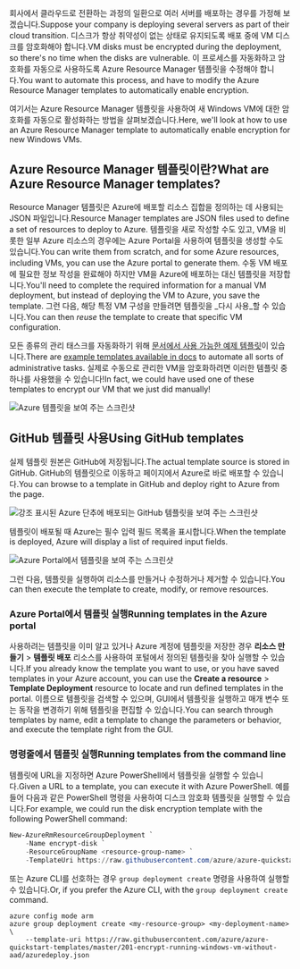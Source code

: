 <span data-ttu-id="2be25-101">회사에서 클라우드로 전환하는 과정의 일환으로 여러 서버를 배포하는 경우를 가정해 보겠습니다.</span><span class="sxs-lookup"><span data-stu-id="2be25-101">Suppose your company is deploying several servers as part of their cloud transition.</span></span> <span data-ttu-id="2be25-102">디스크가 항상 취약성이 없는 상태로 유지되도록 배포 중에 VM 디스크를 암호화해야 합니다.</span><span class="sxs-lookup"><span data-stu-id="2be25-102">VM disks must be encrypted during the deployment, so there's no time when the disks are vulnerable.</span></span> <span data-ttu-id="2be25-103">이 프로세스를 자동화하고 암호화를 자동으로 사용하도록 Azure Resource Manager 템플릿을 수정해야 합니다.</span><span class="sxs-lookup"><span data-stu-id="2be25-103">You want to automate this process, and have to modify the Azure Resource Manager templates to automatically enable encryption.</span></span>

<span data-ttu-id="2be25-104">여기서는 Azure Resource Manager 템플릿을 사용하여 새 Windows VM에 대한 암호화를 자동으로 활성화하는 방법을 살펴보겠습니다.</span><span class="sxs-lookup"><span data-stu-id="2be25-104">Here, we'll look at how to use an Azure Resource Manager template to automatically enable encryption for new Windows VMs.</span></span>

## <a name="what-are-azure-resource-manager-templates"></a><span data-ttu-id="2be25-105">Azure Resource Manager 템플릿이란?</span><span class="sxs-lookup"><span data-stu-id="2be25-105">What are Azure Resource Manager templates?</span></span>

<span data-ttu-id="2be25-106">Resource Manager 템플릿은 Azure에 배포할 리소스 집합을 정의하는 데 사용되는 JSON 파일입니다.</span><span class="sxs-lookup"><span data-stu-id="2be25-106">Resource Manager templates are JSON files used to define a set of resources to deploy to Azure.</span></span> <span data-ttu-id="2be25-107">템플릿을 새로 작성할 수도 있고, VM을 비롯한 일부 Azure 리소스의 경우에는 Azure Portal을 사용하여 템플릿을 생성할 수도 있습니다.</span><span class="sxs-lookup"><span data-stu-id="2be25-107">You can write them from scratch, and for some Azure resources, including VMs, you can use the Azure portal to generate them.</span></span> <span data-ttu-id="2be25-108">수동 VM 배포에 필요한 정보 작성을 완료해야 하지만 VM을 Azure에 배포하는 대신 템플릿을 저장합니다.</span><span class="sxs-lookup"><span data-stu-id="2be25-108">You'll need to complete the required information for a manual VM deployment, but instead of deploying the VM to Azure, you save the template.</span></span> <span data-ttu-id="2be25-109">그런 다음, 해당 특정 VM 구성을 만들려면 템플릿을 _다시 사용_할 수 있습니다.</span><span class="sxs-lookup"><span data-stu-id="2be25-109">You can then _reuse_ the template to create that specific VM configuration.</span></span>

<span data-ttu-id="2be25-110">모든 종류의 관리 태스크를 자동화하기 위해 [문서에서 사용 가능한 예제 템플릿](https://azure.microsoft.com/resources/templates)이 있습니다.</span><span class="sxs-lookup"><span data-stu-id="2be25-110">There are [example templates available in docs](https://azure.microsoft.com/resources/templates) to automate all sorts of administrative tasks.</span></span> <span data-ttu-id="2be25-111">실제로 수동으로 관리한 VM을 암호화하려면 이러한 템플릿 중 하나를 사용했을 수 있습니다!</span><span class="sxs-lookup"><span data-stu-id="2be25-111">In fact, we could have used one of these templates to encrypt our VM that we just did manually!</span></span>

![Azure 템플릿을 보여 주는 스크린샷](../media/5-browse-templates.png)

## <a name="using-github-templates"></a><span data-ttu-id="2be25-113">GitHub 템플릿 사용</span><span class="sxs-lookup"><span data-stu-id="2be25-113">Using GitHub templates</span></span>

<span data-ttu-id="2be25-114">실제 템플릿 원본은 GitHub에 저장됩니다.</span><span class="sxs-lookup"><span data-stu-id="2be25-114">The actual template source is stored in GitHub.</span></span> <span data-ttu-id="2be25-115">GitHub의 템플릿으로 이동하고 페이지에서 Azure로 바로 배포할 수 있습니다.</span><span class="sxs-lookup"><span data-stu-id="2be25-115">You can browse to a template in GitHub and deploy right to Azure from the page.</span></span>

![강조 표시된 Azure 단추에 배포되는 GitHub 템플릿을 보여 주는 스크린샷](../media/5-deploy-from-github.png)

<span data-ttu-id="2be25-117">템플릿이 배포될 때 Azure는 필수 입력 필드 목록을 표시합니다.</span><span class="sxs-lookup"><span data-stu-id="2be25-117">When the template is deployed, Azure will display a list of required input fields.</span></span>

![Azure Portal에서 템플릿을 보여 주는 스크린샷](../media/5-fill-in-template.png)

<span data-ttu-id="2be25-119">그런 다음, 템플릿을 실행하여 리소스를 만들거나 수정하거나 제거할 수 있습니다.</span><span class="sxs-lookup"><span data-stu-id="2be25-119">You can then execute the template to create, modify, or remove resources.</span></span>

### <a name="running-templates-in-the-azure-portal"></a><span data-ttu-id="2be25-120">Azure Portal에서 템플릿 실행</span><span class="sxs-lookup"><span data-stu-id="2be25-120">Running templates in the Azure portal</span></span>

<span data-ttu-id="2be25-121">사용하려는 템플릿을 이미 알고 있거나 Azure 계정에 템플릿을 저장한 경우 **리소스 만들기** > **템플릿 배포** 리소스를 사용하여 포털에서 정의된 템플릿을 찾아 실행할 수 있습니다.</span><span class="sxs-lookup"><span data-stu-id="2be25-121">If you already know the template you want to use, or you have saved templates in your Azure account, you can use the **Create a resource** > **Template Deployment** resource to locate and run defined templates in the portal.</span></span> <span data-ttu-id="2be25-122">이름으로 템플릿을 검색할 수 있으며, GUI에서 템플릿을 실행하고 매개 변수 또는 동작을 변경하기 위해 템플릿을 편집할 수 있습니다.</span><span class="sxs-lookup"><span data-stu-id="2be25-122">You can search through templates by name, edit a template to change the parameters or behavior, and execute the template right from the GUI.</span></span>

### <a name="running-templates-from-the-command-line"></a><span data-ttu-id="2be25-123">명령줄에서 템플릿 실행</span><span class="sxs-lookup"><span data-stu-id="2be25-123">Running templates from the command line</span></span>

<span data-ttu-id="2be25-124">템플릿에 URL을 지정하면 Azure PowerShell에서 템플릿을 실행할 수 있습니다.</span><span class="sxs-lookup"><span data-stu-id="2be25-124">Given a URL to a template, you can execute it with Azure PowerShell.</span></span> <span data-ttu-id="2be25-125">예를 들어 다음과 같은 PowerShell 명령을 사용하여 디스크 암호화 템플릿을 실행할 수 있습니다.</span><span class="sxs-lookup"><span data-stu-id="2be25-125">For example, we could run the disk encryption template with the following PowerShell command:</span></span>

```powershell
New-AzureRmResourceGroupDeployment `
    -Name encrypt-disk `
    -ResourceGroupName <resource-group-name> `
    -TemplateUri https://raw.githubusercontent.com/azure/azure-quickstart-templates/master/201-encrypt-running-windows-vm-without-aad/azuredeploy.json
```

<span data-ttu-id="2be25-126">또는 Azure CLI를 선호하는 경우 `group deployment create` 명령을 사용하여 실행할 수 있습니다.</span><span class="sxs-lookup"><span data-stu-id="2be25-126">Or, if you prefer the Azure CLI, with the `group deployment create` command.</span></span>

```azurecli
azure config mode arm
azure group deployment create <my-resource-group> <my-deployment-name> \ 
    --template-uri https://raw.githubusercontent.com/azure/azure-quickstart-templates/master/201-encrypt-running-windows-vm-without-aad/azuredeploy.json
```

